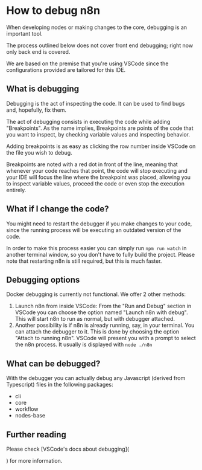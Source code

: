 # How to debug n8n

When developing nodes or making changes to the core, debugging is an important tool.

The process outlined below does not cover front end debugging; right now only back end is covered.

We are based on the premise that you're using VSCode since the configurations provided are tailored for this IDE.

## What is debugging

Debugging is the act of inspecting the code. It can be used to find bugs and, hopefully, fix them.

The act of debugging consists in executing the code while adding "Breakpoints". As the name implies, Breakpoints are points of the code that you want to inspect, by checking variable values and inspecting behavior.

Adding breakpoints is as easy as clicking the row number inside VSCode on the file you wish to debug.

Breakpoints are noted with a red dot in front of the line, meaning that whenever your code reaches that point, the code will stop executing and your IDE will focus the line where the breakpoint was placed, allowing you to inspect variable values, proceed the code or even stop the execution entirely.

## What if I change the code?

You might need to restart the debugger if you make changes to your code, since the running process will be executing an outdated version of the code.

In order to make this process easier you can simply run `npm run watch` in another terminal window, so you don't have to fully build the project. Please note that restarting n8n is still required, but this is much faster.

## Debugging options

Docker debugging is currently not functional. We offer 2 other methods:

1. Launch n8n from inside VSCode:
   From the "Run and Debug" section in VSCode you can choose the option named "Launch n8n with debug".
   This will start n8n to run as normal, but with debugger attached.
2. Another possibility is if n8n is already running, say, in your terminal.
   You can attach the debugger to it.
   This is done by choosing the option "Attach to running n8n".
   VSCode will present you with a prompt to select the n8n process. It usually is displayed with `node ./n8n`

## What can be debugged?

With the debugger you can actually debug any Javascript (derived from Typescript) files in the following packages:

- cli
- core
- workflow
- nodes-base

## Further reading

Please check [VSCode's docs about debugging](
   
) for more information.
